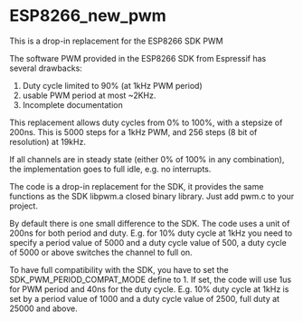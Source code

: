 # ESP8266_new_pwm
This is a drop-in replacement for the ESP8266 SDK PWM

The software PWM provided in the ESP8266 SDK from Espressif has several drawbacks:

1. Duty cycle limited to 90% (at 1kHz PWM period)
2. usable PWM period at most ~2KHz.
3. Incomplete documentation
 
This replacement allows duty cycles from 0% to 100%, with a stepsize of 200ns. This is 5000 steps for a 1kHz PWM, and 256 steps (8 bit of resolution) at 19kHz.

If all channels are in steady state (either 0% of 100% in any combination), the implementation goes to full idle, e.g. no interrupts.

The code is a drop-in replacement for the SDK, it provides the same functions as the SDK libpwm.a closed binary library. Just add pwm.c to your project.

By default there is one small difference to the SDK. The code uses a unit of 200ns for both period and duty. E.g. for 10% duty cycle at 1kHz you need to specify a period value of 5000 and a duty cycle value of 500, a duty cycle of 5000 or above switches the channel to full on.

To have full compatibility with the SDK, you have to set the SDK_PWM_PERIOD_COMPAT_MODE define to 1. If set, the code will use 1us for PWM period and 40ns for the duty cycle. E.g. 10% duty cycle at 1kHz is set by a period value of 1000 and a duty cycle value of 2500, full duty at 25000 and above.
